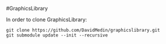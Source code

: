 #GraphicsLibrary

In order to clone GraphicsLibrary:
```
git clone https://github.com/DavidMedin/graphicslibrary.git
git submodule update --init --recursive
```